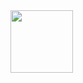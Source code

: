 <div style="margin:auto;">
	<img src="https://ethanent.me/images/mainLogo.png" width="100" />
</div>

